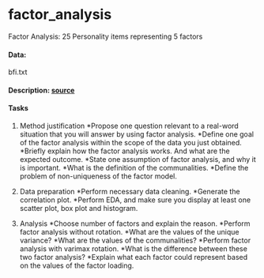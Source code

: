 # factor_analysis
Factor Analysis: 25 Personality items representing 5 factors

#### Data:
bfi.txt
#### Description: [source](https://www.personality-project.org/r/html/bfi.html)

#### Tasks
1. Method justification
*Propose one question relevant to a real-word situation that you will answer by
using factor analysis.
*Define one goal of the factor analysis within the scope of the data you just
obtained.
*Briefly explain how the factor analysis works. And what are the expected outcome.
*State one assumption of factor analysis, and why it is important.
*What is the definition of the communalities.
*Define the problem of non-uniqueness of the factor model.

3. Data preparation
*Perform necessary data cleaning.
*Generate the correlation plot.
*Perform EDA, and make sure you display at least one scatter plot, box plot and histogram.

4. Analysis
*Choose number of factors and explain the reason.
*Perform factor analysis without rotation.
*What are the values of the unique variance?
*What are the values of the communalities?
*Perform factor analysis with varimax rotation.
*What is the difference between these two factor analysis?
*Explain what each factor could represent based on the values of the factor loading.
